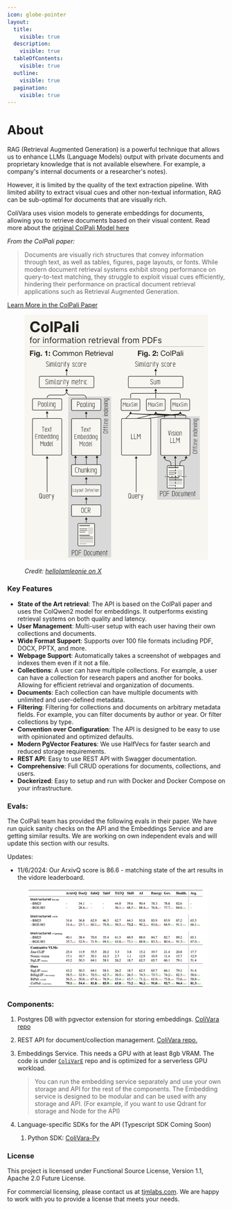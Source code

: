 ```yaml
---
icon: globe-pointer
layout:
  title:
    visible: true
  description:
    visible: true
  tableOfContents:
    visible: true
  outline:
    visible: true
  pagination:
    visible: true
---
```


# About

RAG (Retrieval Augmented Generation) is a powerful technique that allows us to enhance LLMs (Language Models) output with private documents and proprietary knowledge that is not available elsewhere. For example, a company's internal documents or a researcher's notes).

However, it is limited by the quality of the text extraction pipeline. With limited ability to extract visual cues and other non-textual information, RAG can be sub-optimal for documents that are visually rich.

ColiVara uses vision models to generate embeddings for documents, allowing you to retrieve documents based on their visual content. Read more about the [original ColPali Model here](https://app.gitbook.com/o/DHjMRQs4Vfjvi2m062WT/s/r0RGXIvkomMWAuxgus2N/\~/changes/18/getting-started/about/colpali-model)

_From the ColPali paper:_

> Documents are visually rich structures that convey information through text, as well as tables, figures, page layouts, or fonts. While modern document retrieval systems exhibit strong performance on query-to-text matching, they struggle to exploit visual cues efficiently, hindering their performance on practical document retrieval applications such as Retrieval Augmented Generation.

[Learn More in the ColPali Paper](https://arxiv.org/abs/2407.01449)

<figure><img src="../../.gitbook/assets/colipali-explainer.jpg" alt=""><figcaption><p><em>Credit:</em> <a href="https://x.com/helloiamleonie"><em>helloIamleonie on X</em></a></p></figcaption></figure>

### Key Features

* **State of the Art retrieval**: The API is based on the ColPali paper and uses the ColQwen2 model for embeddings. It outperforms existing retrieval systems on both quality and latency.
* **User Management**: Multi-user setup with each user having their own collections and documents.
* **Wide Format Support**: Supports over 100 file formats including PDF, DOCX, PPTX, and more.
* **Webpage Support**: Automatically takes a screenshot of webpages and indexes them even if it not a file.
* **Collections**: A user can have multiple collections. For example, a user can have a collection for research papers and another for books. Allowing for efficient retrieval and organization of documents.
* **Documents**: Each collection can have multiple documents with unlimited and user-defined metadata.
* **Filtering**: Filtering for collections and documents on arbitrary metadata fields. For example, you can filter documents by author or year. Or filter collections by type.
* **Convention over Configuration**: The API is designed to be easy to use with opinionated and optimized defaults.
* **Modern PgVector Features**: We use HalfVecs for faster search and reduced storage requirements.
* **REST API**: Easy to use REST API with Swagger documentation.
* **Comprehensive**: Full CRUD operations for documents, collections, and users.
* **Dockerized**: Easy to setup and run with Docker and Docker Compose on your infrastructure.

### Evals:

The ColPali team has provided the following evals in their paper. We have run quick sanity checks on the API and the Embeddings Service and are getting similar results. We are working on own independent evals and will update this section with our results.

Updates:

* 11/6/2024: Our ArxivQ score is 86.6 - matching state of the art results in the vidore leaderboard.

<figure><img src="../../.gitbook/assets/colipali-evals.png" alt=""><figcaption></figcaption></figure>

### Components:

1. Postgres DB with pgvector extension for storing embeddings. [ColiVara repo](https://github.com/tjmlabs/ColiVara)
2. REST API for document/collection management. [ColiVara repo.](https://github.com/tjmlabs/ColiVara)
3.  Embeddings Service. This needs a GPU with at least 8gb VRAM. The code is under [`ColiVarE`](https://github.com/tjmlabs/ColiVarE) repo and is optimized for a serverless GPU workload.

    > You can run the embedding service separately and use your own storage and API for the rest of the components. The Embedding service is designed to be modular and can be used with any storage and API. (For example, if you want to use Qdrant for storage and Node for the API)
4.  Language-specific SDKs for the API (Typescript SDK Coming Soon)

    1. Python SDK: [ColiVara-Py](https://github.com/tjmlabs/colivara-py)



### License

This project is licensed under Functional Source License, Version 1.1, Apache 2.0 Future License.&#x20;

For commercial licensing, please contact us at [tjmlabs.com](https://tjmlabs.com). We are happy to work with you to provide a license that meets your needs.
